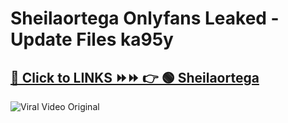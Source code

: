
 # Sheilaortega Onlyfans Leaked - Update Files ka95y

## <h2><a href="https://clipsfans.com/Sheilaortega&ref=git">🔗 Click to LINKS ⏩⏩ 👉 🟢 Sheilaortega </a></h2>

<a href="https://clipsfans.com/Sheilaortega&ref=git" rel="nofollow" data-target="animated-image.originalLink"><img src="https://i.ibb.co.com/xMMVF88/686577567.gif" alt="Viral Video Original" style="max-width: 100%; display: inline-block;" data-target="animated-image.originalImage"></a>

